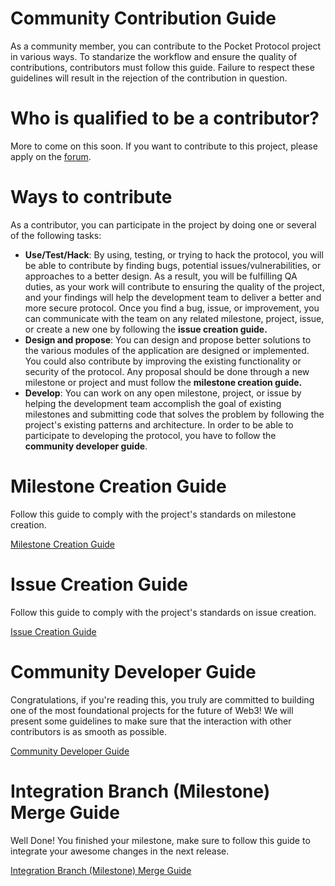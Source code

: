 # Community Contribution Guide

As a community member, you can contribute to the Pocket Protocol project in various ways. To standarize the workflow and ensure the quality of contributions, contributors must follow this guide. Failure to respect these guidelines will result in the rejection of the contribution in question.

# Who is qualified to be a contributor?

More to come on this soon. If you want to contribute to this project, please apply on the [forum](https://forum.pokt.network/).

# Ways to contribute

As a contributor, you can participate in the project by doing one or several of the following tasks:

- **Use/Test/Hack**: By using, testing, or trying to hack the protocol, you will be able to contribute by finding bugs, potential issues/vulnerabilities, or approaches to a better design. As a result, you will be fulfilling QA duties, as your work will contribute to ensuring the quality of the project, and your findings will help the development team to deliver a better and more secure protocol. Once you find a bug, issue, or improvement, you can communicate with the team on any related milestone, project, issue, or create a new one by following the **issue creation guide.**
- **Design and propose**: You can design and propose better solutions to the various modules of the application are designed or implemented. You could also contribute by improving the existing functionality or security of the protocol. Any proposal should be done through a new milestone or project and must follow the **milestone creation guide.**
- **Develop**: You can work on any open milestone, project, or issue by helping the development team accomplish the goal of existing milestones and submitting code that solves the problem by following the project's existing patterns and architecture. In order to be able to participate to developing the protocol, you have to follow the **community developer guide**.

# Milestone Creation Guide

Follow this guide to comply with the project's standards on milestone creation.

[Milestone Creation Guide](contribution/milestone.md)

# Issue Creation Guide

Follow this guide to comply with the project's standards on issue creation.

[Issue Creation Guide](contribution/issue.md)

# Community Developer Guide

Congratulations, if you're reading this, you truly are committed to building one of the most foundational projects for the future of Web3! We will present some guidelines to make sure that the interaction with other contributors is as smooth as possible.

[Community Developer Guide](contribution/development.md)

# Integration Branch (Milestone) Merge Guide

Well Done! You finished your milestone, make sure to follow this guide to integrate your awesome changes in the next release.

[Integration Branch (Milestone) Merge Guide](contribution/merge.md)

<!-- GITHUB_WIKI: guides/contributing/community_guide -->
